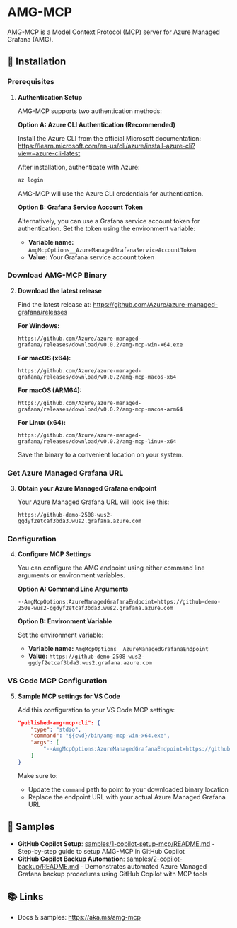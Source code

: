 # AMG-MCP

AMG-MCP is a Model Context Protocol (MCP) server for Azure Managed Grafana (AMG). 

## 🚀 Installation

### Prerequisites

1. **Authentication Setup**
   
   AMG-MCP supports two authentication methods:
   
   **Option A: Azure CLI Authentication (Recommended)**
   
   Install the Azure CLI from the official Microsoft documentation:
   https://learn.microsoft.com/en-us/cli/azure/install-azure-cli?view=azure-cli-latest
   
   After installation, authenticate with Azure:
   ```bash
   az login
   ```
   
   AMG-MCP will use the Azure CLI credentials for authentication.
   
   **Option B: Grafana Service Account Token**
   
   Alternatively, you can use a Grafana service account token for authentication. Set the token using the environment variable:
   - **Variable name:** `AmgMcpOptions__AzureManagedGrafanaServiceAccountToken`
   - **Value:** Your Grafana service account token

### Download AMG-MCP Binary

2. **Download the latest release**
   
   Find the latest release at: https://github.com/Azure/azure-managed-grafana/releases
   
   **For Windows:**
   ```
   https://github.com/Azure/azure-managed-grafana/releases/download/v0.0.2/amg-mcp-win-x64.exe
   ```
   
   **For macOS (x64):**
   ```
   https://github.com/Azure/azure-managed-grafana/releases/download/v0.0.2/amg-mcp-macos-x64
   ```
   
   **For macOS (ARM64):**
   ```
   https://github.com/Azure/azure-managed-grafana/releases/download/v0.0.2/amg-mcp-macos-arm64
   ```
   
   **For Linux (x64):**
   ```
   https://github.com/Azure/azure-managed-grafana/releases/download/v0.0.2/amg-mcp-linux-x64
   ```
   
   Save the binary to a convenient location on your system.

### Get Azure Managed Grafana URL

3. **Obtain your Azure Managed Grafana endpoint**
   
   Your Azure Managed Grafana URL will look like this:
   ```
   https://github-demo-2508-wus2-ggdyf2etcaf3bda3.wus2.grafana.azure.com
   ```

### Configuration

4. **Configure MCP Settings**
   
   You can configure the AMG endpoint using either command line arguments or environment variables.
   
   **Option A: Command Line Arguments**
   ```
   --AmgMcpOptions:AzureManagedGrafanaEndpoint=https://github-demo-2508-wus2-ggdyf2etcaf3bda3.wus2.grafana.azure.com
   ```
   
   **Option B: Environment Variable**
   
   Set the environment variable:
   - **Variable name:** `AmgMcpOptions__AzureManagedGrafanaEndpoint`
   - **Value:** `https://github-demo-2508-wus2-ggdyf2etcaf3bda3.wus2.grafana.azure.com`

### VS Code MCP Configuration

5. **Sample MCP settings for VS Code**
   
   Add this configuration to your VS Code MCP settings:
   
   ```json
   "published-amg-mcp-cli": {
       "type": "stdio",
       "command": "${cwd}/bin/amg-mcp-win-x64.exe",
       "args": [
           "--AmgMcpOptions:AzureManagedGrafanaEndpoint=https://github-demo-2508-wus2-ggdyf2etcaf3bda3.wus2.grafana.azure.com"
       ]
   }
   ```
   
   Make sure to:
   - Update the `command` path to point to your downloaded binary location
   - Replace the endpoint URL with your actual Azure Managed Grafana URL

## 🔬 Samples

- **GitHub Copilot Setup**: [samples/1-copilot-setup-mcp/README.md](samples/1-copilot-setup-mcp/README.md) - Step-by-step guide to setup AMG-MCP in GitHub Copilot
- **GitHub Copilot Backup Automation**: [samples/2-copilot-backup/README.md](samples/2-copilot-backup/README.md) - Demonstrates automated Azure Managed Grafana backup procedures using GitHub Copilot with MCP tools

## 📚 Links

- Docs & samples: https://aka.ms/amg-mcp
